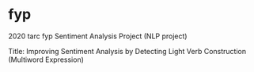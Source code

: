 # fyp
2020 tarc fyp
Sentiment Analysis Project (NLP project)

Title: Improving Sentiment Analysis by Detecting Light Verb Construction (Multiword Expression)
